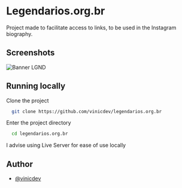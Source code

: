 # Legendarios.org.br

Project made to facilitate access to links, to be used in the Instagram biography.

## Screenshots

![Banner LGND](https://i.imgur.com/g1Jw8Q3.png)


## Running locally

Clone the project

```bash
  git clone https://github.com/vinicdev/legendarios.org.br
```

Enter the project directory

```bash
  cd legendarios.org.br
```

I advise using Live Server for ease of use locally



## Author

- [@vinicdev](https://www.github.com/vinicdev)

